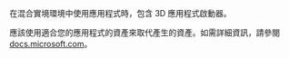 ﻿在混合實境環境中使用應用程式時，包含 3D 應用程式啟動器。

應該使用適合您的應用程式的資產來取代產生的資產。如需詳細資訊，請參閱 [docs.microsoft.com](https://docs.microsoft.com/en-us/windows/mixed-reality/3d-app-launcher-design-guidance)。
